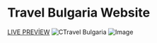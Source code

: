 # Travel Bulgaria Website
[LIVE PREVİEW](https://canonbas03.github.io/VideoWebsite/#)
![CTravel Bulgaria](https://github.com/canonbas03/VideoWebsite1/blob/main/images/websiteGIF.gif?raw=true 'Travel Bulgaria')
![Image](https://github.com/user-attachments/assets/ebe8aca7-e5d3-4f79-adde-6cecde449cc7)
